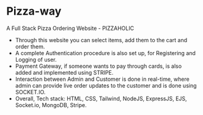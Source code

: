 # Pizza-way
A Full Stack Pizza Ordering Website - PIZZAHOLIC
* Through this website you can select items, add them to the cart and order them.
* A complete Authentication procedure is also set up, for Registering and Logging of user.
* Payment Gateway, if someone wants to pay through cards, is also added and implemented using STRIPE.
* Interaction between Admin and Customer is done in real-time, where admin can provide live order updates to the customer and is done using SOCKET.IO.
* Overall, Tech stack: HTML, CSS, Tailwind, NodeJS, ExpressJS, EJS, Socket.io, MongoDB, Stripe.
